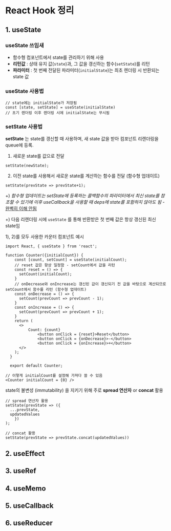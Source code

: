 # React Hook 정리

## 1. useState

### useState 쓰임새

- 함수형 컴포넌트에서 state를 관리하기 위해 사용
- **리턴값** : 상태 유지 값(`state`)과,  그 값을 갱신하는 함수(`setState`)를 리턴
- **파라미터** : 첫 번째 전달된 파라미터(`initialState`)는 최초 렌더링 시 반환되는 state 값

### useState 사용법

```react
// state에는 initialState가 저장됨
const [state, setState] = useState(initialState)
// 초기 렌더링 이후 렌더링 시에 initialState는 무시됨
```

### setState 사용법

**setState** 는 state를 갱신할 때 사용하며, 새 state 값을 받아 컴포넌트 리렌더링을 queue에 등록.

1) 새로운 state를 값으로 전달

```react
setState(newState);
```

2) 이전 state를 사용해서 새로운 state를 계산하는 함수를 전달 (함수형 업데이트)

```react
setState(prevState => prevState+1);
```

+) *함수형 업데이트는 setState에 등록하는 콜백함수의 파라미터에서 최신 state를 참조할 수 있기에 이후 useCallback을 사용할 때 deps에 state를 포함하지 않아도 됨* - <u>완벽히 이해 안됨</u>

+) 다음 리렌더링 시에 `useState` 를 통해 반환받은 첫 번째 값은 항상 갱신된 최신 state임

1), 2)를 모두 사용한 카운터 컴포넌트 예시

```react
import React, { useState } from 'react';

function Counter({initialCount}) {
    const [count, setCount] = useState(initialCount);
    // reset 값은 항상 일정함 - setCount에서 값을 리턴 
    const reset = () => {
      setCount(initialCount);
    }
    // onDecrease와 onIncrease는 갱신된 값이 갱신되기 전 값을 바탕으로 계산되므로 setCount에서 함수를 리턴 (함수형 업데이트)
    const onDecrease = () => {
      setCount(prevCount => prevCount - 1);
    }
    const onIncrease = () => {
      setCount(prevCount => prevCount + 1);
    }
    return (
      <>
          Count: {count}
              <button onClick = {reset}>Reset</button>
              <button onClick = {onDecrease}>-</button>
              <button onClick = {onIncrease}>+</button>
      </>
    );
  }

  export default Counter;
```

```react
// 이렇게 initialCount를 설정해 가져다 쓸 수 있음
<Counter initialCount = {0} />
```



state의 불변성 (immutability) 을 지키기 위해 주로 **spread 연산자**  or **concat** 활용

```react
// spread 연산자 활용
setState(prevState => ({
  ...prevState,
  updatedValues
	})
);

// concat 활용
setState(prevState => prevState.concat(updatedValues))
```



## 2. useEffect



## 3. useRef



## 4. useMemo



## 5. useCallback



## 6. useReducer

